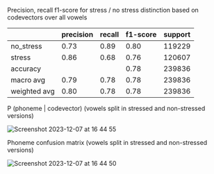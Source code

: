 Precision, recall f1-score for stress / no stress distinction based on codevectors over all vowels

   |         |  precision  |  recall | f1-score  | support |
   |---------|-------------|---------|-----------|---------|
  | no_stress |       0.73 |     0.89   |   0.80  |  119229 |
   |   stress  |     0.86   |   0.68   |   0.76   | 120607|  
   |accuracy| | | 0.78 | 239836 |
   | macro avg   |    0.79   |   0.78   |   0.78   | 239836|
| weighted avg    |   0.80   |   0.78    |  0.78   | 239836|



P (phoneme | codevector)  (vowels split in stressed and non-stressed versions)

![Screenshot 2023-12-07 at 16 44 55](https://github.com/martijnbentum/E2ELD-cautious-fiesta/assets/19554953/60c5af0e-50e6-4d08-86ce-c03da3dabef7)


Phoneme confusion matrix (vowels split in stressed and non-stressed versions)

![Screenshot 2023-12-07 at 16 44 50](https://github.com/martijnbentum/E2ELD-cautious-fiesta/assets/19554953/e7f87771-6c92-418a-ae84-debbdf81dd57)
